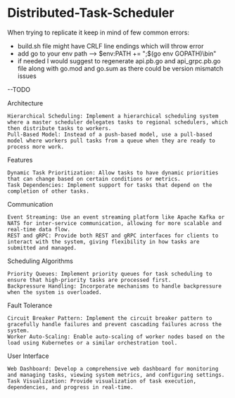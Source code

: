 # Distributed-Task-Scheduler

When trying to replicate it keep in mind of few common errors: 

* build.sh file might have CRLF line endings which will throw error
* add go to your env path --> $env:PATH += ";$(go env GOPATH)\bin"
* if needed I would suggest to regenerate api.pb.go and api_grpc.pb.go file along with go.mod and go.sum as there could be version mismatch issues

--TODO

Architecture

    Hierarchical Scheduling: Implement a hierarchical scheduling system where a master scheduler delegates tasks to regional schedulers, which then distribute tasks to workers.
    Pull-Based Model: Instead of a push-based model, use a pull-based model where workers pull tasks from a queue when they are ready to process more work.

Features

    Dynamic Task Prioritization: Allow tasks to have dynamic priorities that can change based on certain conditions or metrics.
    Task Dependencies: Implement support for tasks that depend on the completion of other tasks.

Communication

    Event Streaming: Use an event streaming platform like Apache Kafka or NATS for inter-service communication, allowing for more scalable and real-time data flow.
    REST and gRPC: Provide both REST and gRPC interfaces for clients to interact with the system, giving flexibility in how tasks are submitted and managed.

Scheduling Algorithms

    Priority Queues: Implement priority queues for task scheduling to ensure that high-priority tasks are processed first.
    Backpressure Handling: Incorporate mechanisms to handle backpressure when the system is overloaded.

Fault Tolerance

    Circuit Breaker Pattern: Implement the circuit breaker pattern to gracefully handle failures and prevent cascading failures across the system.
    Worker Auto-Scaling: Enable auto-scaling of worker nodes based on the load using Kubernetes or a similar orchestration tool.

User Interface

    Web Dashboard: Develop a comprehensive web dashboard for monitoring and managing tasks, viewing system metrics, and configuring settings.
    Task Visualization: Provide visualization of task execution, dependencies, and progress in real-time.
